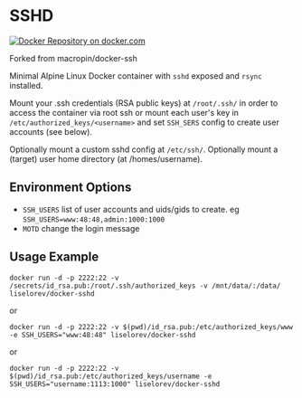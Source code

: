 # SSHD

[![Docker Repository on docker.com](https://hub.docker.com/r/liselorev/docker-sshd/status "Docker Repository on docker.com")](https://hub.docker.com/r/liselorev/docker-sshd)

Forked from macropin/docker-ssh

Minimal Alpine Linux Docker container with `sshd` exposed and `rsync` installed.

Mount your .ssh credentials (RSA public keys) at `/root/.ssh/` in order to
access the container via root ssh or mount each user's key in
`/etc/authorized_keys/<username>` and set `SSH_SERS` config to create user accounts (see below).

Optionally mount a custom sshd config at `/etc/ssh/`.
Optionally mount a (target) user home directory (at /homes/username).

## Environment Options

- `SSH_USERS` list of user accounts and uids/gids to create. eg `SSH_USERS=www:48:48,admin:1000:1000`
- `MOTD` change the login message

## Usage Example

```
docker run -d -p 2222:22 -v /secrets/id_rsa.pub:/root/.ssh/authorized_keys -v /mnt/data/:/data/ liselorev/docker-sshd
```

or

```
docker run -d -p 2222:22 -v $(pwd)/id_rsa.pub:/etc/authorized_keys/www -e SSH_USERS="www:48:48" liselorev/docker-sshd
```

or

```
docker run -d -p 2222:22 -v $(pwd)/id_rsa.pub:/etc/authorized_keys/username -e SSH_USERS="username:1113:1000" liselorev/docker-sshd
```
